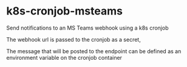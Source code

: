 # k8s-cronjob-msteams
Send notifications to an MS Teams webhook using a k8s cronjob

The webhook url is passed to the cronjob as a secret, 

The message that will be posted to the endpoint can be defined as an environment variable on the cronjob container
